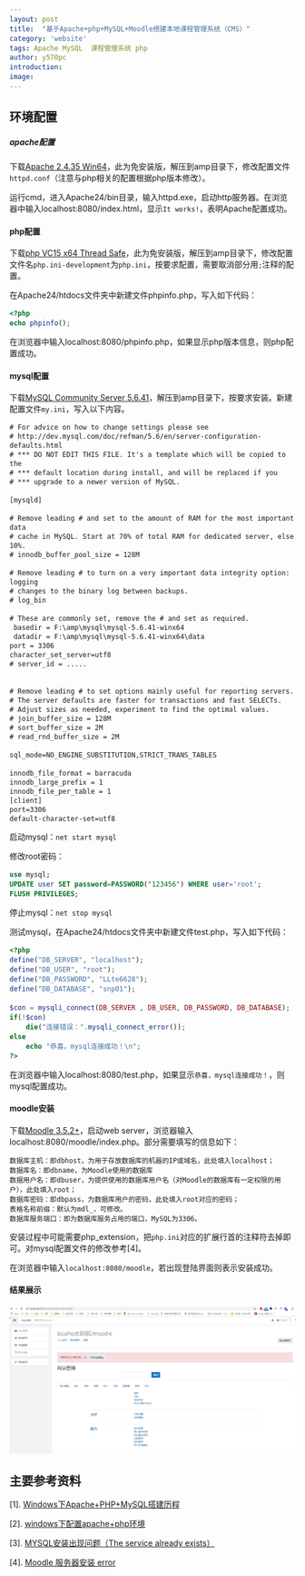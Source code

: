 ```yaml
---
layout: post
title:  "基于Apache+php+MySQL+Moodle搭建本地课程管理系统（CMS）"
category: 'website'
tags: Apache MySQL  课程管理系统 php
author: y570pc
introduction: 
image: 
---
```


## 环境配置

##### apache配置
 
下载[Apache 2.4.35 Win64](https://www.apachelounge.com/download/)，此为免安装版，解压到amp目录下，修改配置文件`httpd.conf`（注意与php相关的配置根据php版本修改）。

运行cmd，进入Apache24/bin目录，输入httpd.exe，启动http服务器。在浏览器中输入localhost:8080/index.html，显示`It works!`，表明Apache配置成功。

#### php配置

下载[php VC15 x64 Thread Safe](https://windows.php.net/downloads/releases/php-7.2.11-nts-Win32-VC15-x64.zip)，此为免安装版，解压到amp目录下，修改配置文件名`php.ini-development`为`php.ini`，按要求配置，需要取消部分用`;`注释的配置。

在Apache24/htdocs文件夹中新建文件phpinfo.php，写入如下代码：

```php
<?php
echo phpinfo();
```

在浏览器中输入localhost:8080/phpinfo.php，如果显示php版本信息，则php配置成功。

#### mysql配置

下载[MySQL Community Server 5.6.41](https://dev.mysql.com/downloads/mysql/5.6.html)，解压到amp目录下，按要求安装。新建配置文件`my.ini`，写入以下内容。

```
# For advice on how to change settings please see
# http://dev.mysql.com/doc/refman/5.6/en/server-configuration-defaults.html
# *** DO NOT EDIT THIS FILE. It's a template which will be copied to the
# *** default location during install, and will be replaced if you
# *** upgrade to a newer version of MySQL.

[mysqld]

# Remove leading # and set to the amount of RAM for the most important data
# cache in MySQL. Start at 70% of total RAM for dedicated server, else 10%.
# innodb_buffer_pool_size = 128M

# Remove leading # to turn on a very important data integrity option: logging
# changes to the binary log between backups.
# log_bin

# These are commonly set, remove the # and set as required.
 basedir = F:\amp\mysql\mysql-5.6.41-winx64
 datadir = F:\amp\mysql\mysql-5.6.41-winx64\data
port = 3306
character_set_server=utf8
# server_id = .....


# Remove leading # to set options mainly useful for reporting servers.
# The server defaults are faster for transactions and fast SELECTs.
# Adjust sizes as needed, experiment to find the optimal values.
# join_buffer_size = 128M
# sort_buffer_size = 2M
# read_rnd_buffer_size = 2M 

sql_mode=NO_ENGINE_SUBSTITUTION,STRICT_TRANS_TABLES 

innodb_file_format = barracuda
innodb_large_prefix = 1
innodb_file_per_table = 1
[client]
port=3306
default-character-set=utf8
```

启动mysql：`net start mysql`

修改root密码：

```sql
use mysql;
UPDATE user SET password=PASSWORD("123456") WHERE user='root';
FLUSH PRIVILEGES;
```

停止mysql：`net stop mysql`

测试mysql，在Apache24/htdocs文件夹中新建文件test.php，写入如下代码：

```php
<?php
define("DB_SERVER", "localhost");
define("DB_USER", "root");
define("DB_PASSWORD", "LLte6628");
define("DB_DATABASE", "snp01");

$con = mysqli_connect(DB_SERVER , DB_USER, DB_PASSWORD, DB_DATABASE);
if(!$con)
    die("连接错误：".mysqli_connect_error());
else
    echo "恭喜，mysql连接成功！\n";
?>
```

在浏览器中输入localhost:8080/test.php，如果显示`恭喜，mysql连接成功！`，则mysql配置成功。

#### moodle安装

下载[Moodle 3.5.2+](https://download.moodle.org/stable35/moodle-latest-35.zip)，启动web server，浏览器输入localhost:8080/moodle/index.php。部分需要填写的信息如下：

```
数据库主机：即dbhost，为用于存放数据库的机器的IP或域名，此处填入localhost；
数据库名：即dbname，为Moodle使用的数据库
数据用户名：即dbuser，为提供使用的数据库用户名（对Moodle的数据库有一定权限的用户），此处填入root；
数据库密码：即dbpass，为数据库用户的密码，此处填入root对应的密码；
表格名称前缀：默认为mdl_，可修改。
数据库服务端口：即为数据库服务占用的端口，MySQL为3306。
```

安装过程中可能需要php_extension，把`php.ini`对应的扩展行首的注释符去掉即可。对mysql配置文件的修改参考[4]。

在浏览器中输入`localhost:8080/moodle`，若出现登陆界面则表示安装成功。

#### 结果展示

![01](/img/2018-10-16-01.jpg)

## 主要参考资料
[1]. [Windows下Apache+PHP+MySQL搭建历程](https://www.jianshu.com/p/9f41bcdff322)

[2]. [windows下配置apache+php环境](https://www.cnblogs.com/52fhy/p/6059685.html)

[3]. [MYSQL安装出现问题（The service already exists）](https://blog.csdn.net/qq_39701269/article/details/77935490)

[4]. [Moodle 服务器安装 error](https://www.jianshu.com/p/aadb479a4c7b)